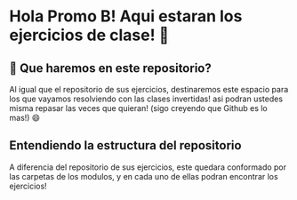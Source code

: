 # Hola Promo B! Aqui estaran los ejercicios de clase! 👋


## 🚀 Que haremos en este repositorio?


Al igual que el repositorio de sus ejercicios, destinaremos este espacio para los que vayamos resolviendo con las clases invertidas! asi podran ustedes misma repasar las veces que quieran! (sigo creyendo que Github es lo mas!) 😄 


## Entendiendo la estructura del repositorio

A diferencia del repositorio de sus ejercicios, este quedara conformado por las carpetas de los modulos, y en cada uno de ellas podran encontrar los ejercicios! 
